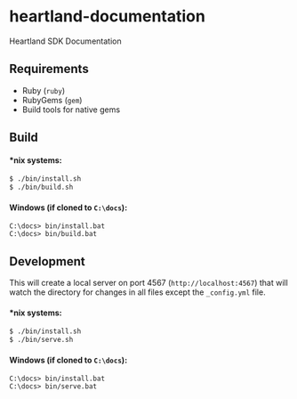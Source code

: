 # heartland-documentation

Heartland SDK Documentation

## Requirements

- Ruby (`ruby`)
- RubyGems (`gem`)
- Build tools for native gems

## Build

#### *nix systems:

```bash
$ ./bin/install.sh
$ ./bin/build.sh
```

#### Windows (if cloned to `C:\docs`):

```batch
C:\docs> bin/install.bat
C:\docs> bin/build.bat
```

## Development

This will create a local server on port 4567 (`http://localhost:4567`) that will
watch the directory for changes in all files except the `_config.yml` file.

#### *nix systems:

```bash
$ ./bin/install.sh
$ ./bin/serve.sh
```

#### Windows (if cloned to `C:\docs`):

```batch
C:\docs> bin/install.bat
C:\docs> bin/serve.bat
```
